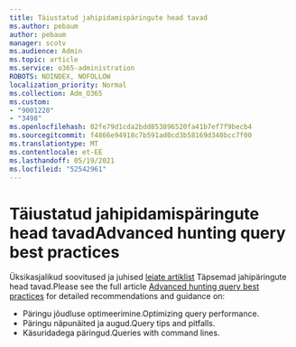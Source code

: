 ```yaml
---
title: Täiustatud jahipidamispäringute head tavad
ms.author: pebaum
author: pebaum
manager: scotv
ms.audience: Admin
ms.topic: article
ms.service: o365-administration
ROBOTS: NOINDEX, NOFOLLOW
localization_priority: Normal
ms.collection: Adm_O365
ms.custom:
- "9001220"
- "3498"
ms.openlocfilehash: 02fe79d1cda2bdd853896520fa41b7ef7f9becb4
ms.sourcegitcommit: f4866e94918c7b591ad0cd3b58169d340bcc7f00
ms.translationtype: MT
ms.contentlocale: et-EE
ms.lasthandoff: 05/19/2021
ms.locfileid: "52542961"
---
```

# <a name="advanced-hunting-query-best-practices"></a><span data-ttu-id="4354b-102">Täiustatud jahipidamispäringute head tavad</span><span class="sxs-lookup"><span data-stu-id="4354b-102">Advanced hunting query best practices</span></span>

<span data-ttu-id="4354b-103">Üksikasjalikud soovitused ja juhised [leiate artiklist](/windows/security/threat-protection/microsoft-defender-atp/advanced-hunting-best-practices#optimize-query-performance) Täpsemad jahipäringute head tavad.</span><span class="sxs-lookup"><span data-stu-id="4354b-103">Please see the full article [Advanced hunting query best practices](/windows/security/threat-protection/microsoft-defender-atp/advanced-hunting-best-practices#optimize-query-performance) for detailed recommendations and guidance on:</span></span>
- <span data-ttu-id="4354b-104">Päringu jõudluse optimeerimine.</span><span class="sxs-lookup"><span data-stu-id="4354b-104">Optimizing query performance.</span></span>
- <span data-ttu-id="4354b-105">Päringu näpunäited ja augud.</span><span class="sxs-lookup"><span data-stu-id="4354b-105">Query tips and pitfalls.</span></span>
- <span data-ttu-id="4354b-106">Käsuridadega päringud.</span><span class="sxs-lookup"><span data-stu-id="4354b-106">Queries with command lines.</span></span>


